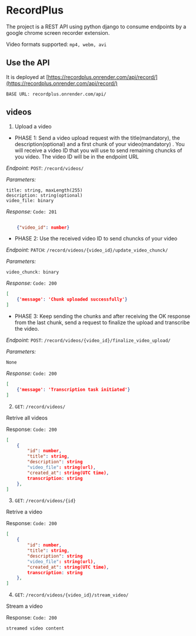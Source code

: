 # RecordPlus
The project is a REST API using python django to consume endpoints by a google chrome screen recorder extension.

Video formats supported: `mp4, webm, avi`
## Use the API
It is deployed at [https://recordplus.onrender.com/api/record/](https://recordplus.onrender.com/api/record/)

```
BASE URL: recordplus.onrender.com/api/
```

## videos

1. Upload a video


* PHASE 1: Send a video upload request with the title(mandatory), the description(optional) and a first chunk of your video(mandatory) . You will receive a video ID that you will use to send remaining chuncks of you video. The video ID will be in the endpoint URL

*Endpoint:*  `POST`: ```/record/videos/```

*Parameters:*

```
title: string, maxLength(255)
description: string(optional)
video_file: binary
```

*Response:* `Code: 201`

```JSON

    {"video_id": number}

```

* PHASE 2: Use the received video ID to send chuncks of your video

*Endpoint:*  `PATCH`: ```/record/videos/{video_id}/update_video_chunck/```

*Parameters:*

```
video_chunck: binary
```

*Response:* `Code: 200`

```JSON
[
    {'message': 'Chunk uploaded successfully'}
]
```

* PHASE 3: Keep sending the chunks and after receiving the OK response from the last chunk, send a request to finalize the upload and transcribe the video.

*Endpoint:*  `POST`: ```/record/videos/{video_id}/finalize_video_upload/```

*Parameters:*

```
None
```

*Response:* `Code: 200`

```JSON
[
    {'message': 'Transcription task initiated'}
]
```

<!-- 1. `POST`: ```/record/videos/```

Upload a video

Parameters:

```
title: string, maxLength(255)
description: string
video_file: File
```

Response: `Code: 201`

```JSON
[
    {
        "id": number,
        "title": string,
        "description": string
        "video_file": string(url),
        "created_at": string(UTC time)
    },
]
``` -->

2. `GET`: ```/record/videos/```

Retrive all videos

Response:
`Code: 200`
```JSON
[
    {
        "id": number,
        "title": string,
        "description": string
        "video_file": string(url),
        "created_at": string(UTC time),
        transcription: string
    },
]
```
3. `GET`: ```/record/videos/{id}```

Retrive a video

Response:
`Code: 200`
```JSON
[
    {
        "id": number,
        "title": string,
        "description": string
        "video_file": string(url),
        "created_at": string(UTC time),
        transcription: string
    },
]
```

4. `GET`: ```/record/videos/{video_id}/stream_video/```

Stream a video

Response:
`Code: 200`
```
streamed video content
```
